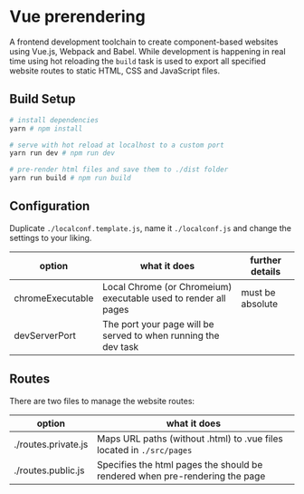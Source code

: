# Vue prerendering

A frontend development toolchain to create component-based websites using Vue.js, Webpack and Babel.
While development is happening in real time using hot reloading the `build` task is used to export all specified website routes to static HTML, CSS and JavaScript files.


## Build Setup

``` bash
# install dependencies
yarn # npm install

# serve with hot reload at localhost to a custom port
yarn run dev # npm run dev

# pre-render html files and save them to ./dist folder
yarn run build # npm run build
```

## Configuration

Duplicate `./localconf.template.js`, name it `./localconf.js` and change the settings to your liking.

| option        |  what it does  | further details |
| ------------- | -- | -- |
| chromeExecutable | Local Chrome (or Chromeium) executable used to render all pages | must be absolute |
| devServerPort | The port your page will be served to when running the dev task |  |


## Routes

There are two files to manage the website routes:

| option        |  what it does  |
| ------------- | -- |
| ./routes.private.js | Maps URL paths (without .html) to .vue files located in `./src/pages` |
| ./routes.public.js | Specifies the html pages the should be rendered when pre-rendering the page |
